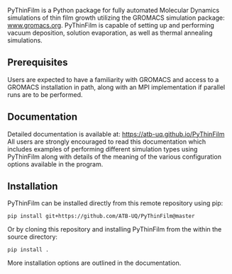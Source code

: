 PyThinFilm is a Python package for fully automated Molecular Dynamics simulations
of thin film growth utilizing the GROMACS simulation package: www.gromacs.org.  PyThinFilm is capable of setting up and performing vacuum deposition, solution evaporation, as well as thermal annealing simulations.

## Prerequisites

Users are expected to have a familiarity with GROMACS and access to a GROMACS installation in path, along with an MPI implementation if parallel runs are to be performed.  


## Documentation

Detailed documentation is available at: https://atb-uq.github.io/PyThinFilm  All users are strongly encouraged to read this documentation which includes examples of performing different simulation types using PyThinFilm along with details of the meaning of the various configuration options available in the program.


## Installation

PyThinFilm can be installed directly from this remote repository using pip:

```pip install git+https://github.com/ATB-UQ/PyThinFilm@master```

Or by cloning this repository and installing PyThinFilm from the within the source directory:

```pip install .```

More installation options are outlined in the documentation.